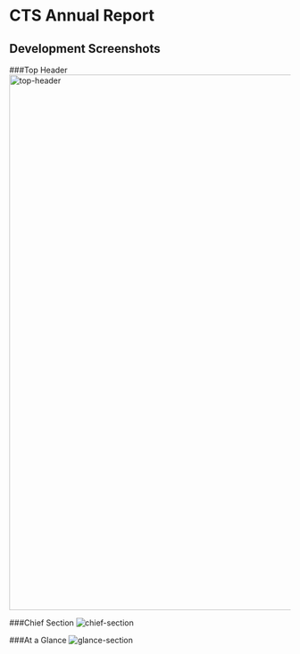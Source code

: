 # CTS Annual Report 

## Development Screenshots

###Top Header
<img width="959" alt="top-header" src="https://cloud.githubusercontent.com/assets/14115077/14340358/99633b62-fc54-11e5-977a-7ee52dee1d53.png">

###Chief Section
![chief-section](https://cloud.githubusercontent.com/assets/14115077/14340425/819a9024-fc55-11e5-967c-971f2ebace25.png)

###At a Glance
![glance-section](https://cloud.githubusercontent.com/assets/14115077/14340445/d20ab05c-fc55-11e5-9c98-2f6a9695f109.png)
